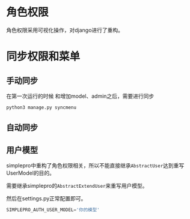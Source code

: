 # 角色权限

角色权限采用可视化操作，对django进行了重构。

# 同步权限和菜单

## 手动同步

在第一次运行的时候 和增加model、admin之后，需要进行同步

```python
python3 manage.py syncmenu
```

## 自动同步




## 用户模型

simplepro中重构了角色权限相关，所以不能直接继承`AbstractUser`达到重写UserModel的目的。

需要继承simplepro的`AbstractExtendUser`来重写用户模型。

然后在settings.py正常配置即可。

```python
SIMPLEPRO_AUTH_USER_MODEL='你的模型'
```